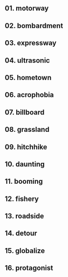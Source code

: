 ## 01. motorway

## 02. bombardment

## 03. expressway

## 04. ultrasonic

## 05. hometown

## 06. acrophobia

## 07. billboard

## 08. grassland

## 09. hitchhike

## 10. daunting

## 11. booming

## 12. fishery

## 13. roadside

## 14. detour

## 15. globalize

## 16. protagonist
